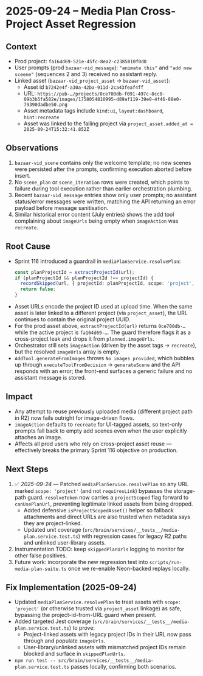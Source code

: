 # 2025-09-24 – Media Plan Cross-Project Asset Regression

## Context
- Prod project: `fa164d69-521e-45fc-8ea2-c2385810f0d8`
- User prompts (prod `bazaar-vid_message`): `"animate this"` and `"add new sceene"` (sequences 2 and 3) received no assistant reply.
- Linked asset (`bazaar-vid_project_asset` → `bazaar-vid_asset`):
  - Asset id `b7242e4f-a30a-42ba-911d-2ca43feaf4ff`
  - URL: `https://pub-…/projects/0ce700db-f091-497c-8cc0-09b3b5fa582e/images/1758054810995-d89af119-39e0-4f46-88e0-79390dadbe50.png`
  - Asset metadata tags include `kind:ui`, `layout:dashboard`, `hint:recreate`
  - Asset was linked to the failing project via `project_asset.added_at = 2025-09-24T15:32:41.852Z`

## Observations
1. `bazaar-vid_scene` contains only the welcome template; no new scenes were persisted after the prompts, confirming execution aborted before insert.
2. No `scene_plan` or `scene_iteration` rows were created, which points to failure during tool execution rather than earlier orchestration plumbing.
3. Recent `bazaar-vid_message` entries show only user prompts; no assistant status/error messages were written, matching the API returning an error payload before message sanitisation.
4. Similar historical error content (July entries) shows the add tool complaining about `imageUrls` being empty when `imageAction` was `recreate`.

## Root Cause
- Sprint 116 introduced a guardrail in `mediaPlanService.resolvePlan`:
  ```ts
  const planProjectId = extractProjectId(url);
  if (planProjectId && planProjectId !== projectId) {
    recordSkipped(url, { projectId: planProjectId, scope: 'project', reason: 'project-mismatch' });
    return false;
  }
  ```
- Asset URLs encode the project ID used at upload time. When the same asset is later linked to a different project (via `project_asset`), the URL continues to contain the original project UUID.
- For the prod asset above, `extractProjectId(url)` returns `0ce700db-…` while the active project is `fa164d69-…`. The guard therefore flags it as a cross-project leak and drops it from `planned.imageUrls`.
- Orchestrator still sets `imageAction` (driven by the asset tags → `recreate`), but the resolved `imageUrls` array is empty.
- `AddTool.generateFromImages` throws `No images provided`, which bubbles up through `executeToolFromDecision` → `generateScene` and the API responds with an error; the front-end surfaces a generic failure and no assistant message is stored.

## Impact
- Any attempt to reuse previously uploaded media (different project path in R2) now fails outright for image-driven flows.
- `imageAction` defaults to `recreate` for UI-tagged assets, so text-only prompts fall back to empty add scenes even when the user explicitly attaches an image.
- Affects all prod users who rely on cross-project asset reuse — effectively breaks the primary Sprint 116 objective on production.

## Next Steps
1. ✅ *2025-09-24* — Patched `mediaPlanService.resolvePlan` so any URL marked `scope: 'project'` (and not `requiresLink`) bypasses the storage-path guard. `resolveToken` now carries a `projectScoped` flag forward to `canUsePlanUrl`, preventing legitimate linked assets from being dropped.
   - Added defensive `isProjectScopedAsset()` helper so fallback attachments and direct URLs are also trusted when metadata says they are project-linked.
   - Updated unit coverage (`src/brain/services/__tests__/media-plan.service.test.ts`) with regression cases for legacy R2 paths and unlinked user-library assets.
2. Instrumentation TODO: keep `skippedPlanUrls` logging to monitor for other false positives.
3. Future work: incorporate the new regression test into `scripts/run-media-plan-suite.ts` once we re-enable Neon-backed replays locally.

## Fix Implementation (2025-09-24)
- Updated `mediaPlanService.resolvePlan` to treat assets with `scope: 'project'` (or otherwise trusted via `project_asset` linkage) as safe, bypassing the project-id-from-URL guard when present.
- Added targeted Jest coverage (`src/brain/services/__tests__/media-plan.service.test.ts`) to prove:
  - Project-linked assets with legacy project IDs in their URL now pass through and populate `imageUrls`.
  - User-library/unlinked assets with mismatched project IDs remain blocked and surface in `skippedPlanUrls`.
- `npm run test -- src/brain/services/__tests__/media-plan.service.test.ts` passes locally, confirming both scenarios.
